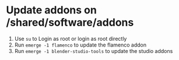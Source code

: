 # Update addons on /shared/software/addons

1. Use `su` to Login as root or login as root directly
2. Run `emerge -1 flamenco` to update the flamenco addon
3. Run `emerge -1 blender-studio-tools` to update the studio addons